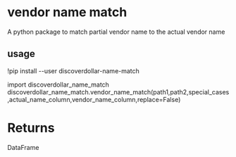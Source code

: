 # vendor name match
A python package to match partial vendor name to the actual vendor name

## usage


!pip install --user discoverdollar-name-match

import discoverdollar_name_match
discoverdollar_name_match.vendor_name_match(path1,path2,special_cases,actual_name_column,vendor_name_column,replace=False)

# Returns 

DataFrame
